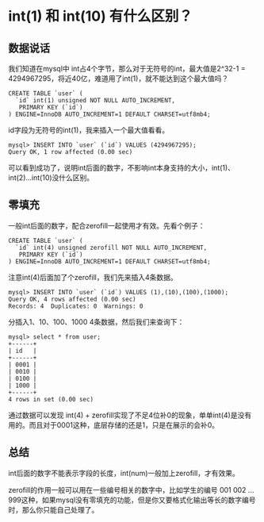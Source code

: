 # int(1) 和 int(10) 有什么区别？

## 数据说话

我们知道在mysql中 int占4个字节，那么对于无符号的int，最大值是2^32-1 = 4294967295，将近40亿，难道用了int(1)，就不能达到这个最大值吗？

```mysql
CREATE TABLE `user` (
  `id` int(1) unsigned NOT NULL AUTO_INCREMENT,
   PRIMARY KEY (`id`)
) ENGINE=InnoDB AUTO_INCREMENT=1 DEFAULT CHARSET=utf8mb4;
```

id字段为无符号的int(1)，我来插入一个最大值看看。

```mysql
mysql> INSERT INTO `user` (`id`) VALUES (4294967295);
Query OK, 1 row affected (0.00 sec)
```

可以看到成功了，说明int后面的数字，不影响int本身支持的大小，int(1)、int(2)...int(10)没什么区别。

## 零填充

一般int后面的数字，配合zerofill一起使用才有效。先看个例子：

```mysql
CREATE TABLE `user` (
  `id` int(4) unsigned zerofill NOT NULL AUTO_INCREMENT,
   PRIMARY KEY (`id`)
) ENGINE=InnoDB AUTO_INCREMENT=1 DEFAULT CHARSET=utf8mb4;
```

注意int(4)后面加了个zerofill，我们先来插入4条数据。

```mysql
mysql> INSERT INTO `user` (`id`) VALUES (1),(10),(100),(1000);
Query OK, 4 rows affected (0.00 sec)
Records: 4  Duplicates: 0  Warnings: 0
```

分插入1、10、100、1000 4条数据，然后我们来查询下：

```mysql
mysql> select * from user;
+------+
| id   |
+------+
| 0001 |
| 0010 |
| 0100 |
| 1000 |
+------+
4 rows in set (0.00 sec)
```

通过数据可以发现 int(4) + zerofill实现了不足4位补0的现象，单单int(4)是没有用的。而且对于0001这种，底层存储的还是1，只是在展示的会补0。

## 总结

int后面的数字不能表示字段的长度，int(num)一般加上zerofill，才有效果。

zerofill的作用一般可以用在一些编号相关的数字中，比如学生的编号 001 002 ... 999这种，如果mysql没有零填充的功能，但是你又要格式化输出等长的数字编号时，那么你只能自己处理了。